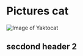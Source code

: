 # Pictures cat
![Image of Yaktocat](https://octodex.github.com/images/yaktocat.png)
## secdond header 2
